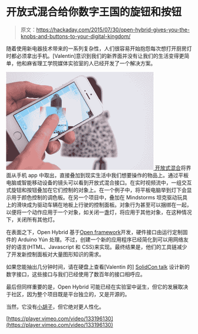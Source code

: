 # 开放式混合给你数字王国的旋钮和按钮

> 原文：<https://hackaday.com/2015/07/30/open-hybrid-gives-you-the-knobs-and-buttons-to-your-digital-kingdom/>

随着使用新电器技术带来的一系列复杂性，人们很容易开始抱怨每次想打开厨房灯时都必须拿出手机。[Valentin]意识到我们的新界面并没有让我们的生活变得更简单，他和麻省理工学院媒体实验室的人已经开发了一个解决方案。

[![open-hybrid-light-color-picker](img/a59af84e82a7454bc23aade182da8705.png) ](https://hackaday.com/wp-content/uploads/2015/07/open-hybrid-light-color-picker.jpg) [开放式混合](http://openhybrid.org/)将界面从手机 app 中取出，直接叠加到现实生活中我们想要操作的物品上。通过平板电脑或智能移动设备的镜头可以看到开放式混合接口。在实时视频流中，一组交互式旋钮和按钮叠加在它们控制的对象上。在一个例子中，将平板电脑举到灯下会显示用于颜色控制的调色板。在另一个项目中，叠加在 Mindstorms 坦克驱动玩具上的滑块成为驱动车辆在地板上行驶的控制面板。对象行为甚至可以捆绑在一起，以便将一个动作应用于一个对象，如关闭一盏灯，将应用于其他对象，在这种情况下，关闭所有其他灯。

在表面之下，Open Hybrid 基于[Open framework](http://www.openframeworks.cc/)开发，硬件接口由运行定制固件的 Arduino Yún 处理。不过，创建一个新的应用程序已经简化到可以用网络友好的语言(HTML、Javascript 和 CSS)来实现。最终结果是，他们的工具链减少了开发新控制面板对大量图形知识的需求。

如果您能抽出几分钟时间，请在硬盘上查看[Valentin 的] [SolidCon talk](https://vimeo.com/134679257) 设计新的数字接口，这些接口与我们已经使用了数百年的接口相呼应。

最后但同样重要的是，Open Hybrid 可能已经在实验室中诞生，但它的发展取决于社区，因为整个项目既是平台独立的，又是开源的。

当然，它没有[小胡子](http://hackaday.com/2015/03/25/mustache-mayhem/)，但它绝对更人性化。

[https://player.vimeo.com/video/133196130](https://player.vimeo.com/video/133196130)